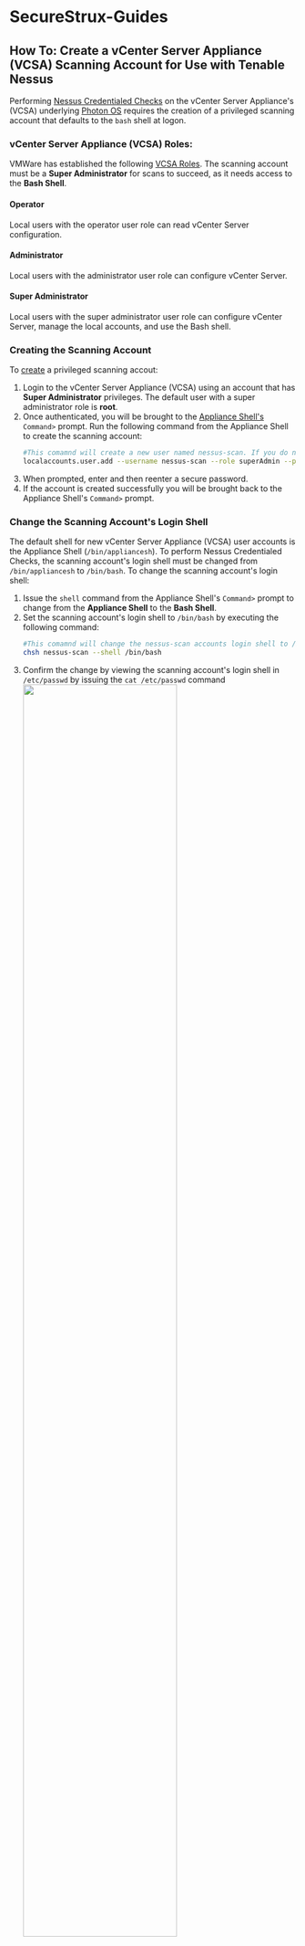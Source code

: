 # SecureStrux-Guides

## How To: Create a vCenter Server Appliance (VCSA) Scanning Account for Use with Tenable Nessus
Performing [Nessus Credentialed Checks](https://docs.tenable.com/nessus/Content/NessusCredentialedChecks.htm) on the vCenter Server Appliance's (VCSA) underlying [Photon OS](https://github.com/vmware/photon) requires the creation of a privileged scanning account that defaults to the `bash` shell at logon.

### vCenter Server Appliance (VCSA) Roles:
VMWare has established the following [VCSA Roles](https://docs.vmware.com/en/VMware-vSphere/7.0/com.vmware.vsphere.vcenter.configuration.doc/GUID-4FE047BA-5B2B-4FAB-8AC9-246ABCD3E2A1.html). The scanning account must be a **Super Administrator** for scans to succeed, as it needs access to the **Bash Shell**.

#### Operator
Local users with the operator user role can read vCenter Server configuration.

#### Administrator
Local users with the administrator user role can configure vCenter Server.

#### Super Administrator
Local users with the super administrator user role can configure vCenter Server, manage the local accounts, and use the Bash shell.

### Creating the Scanning Account
To [create](https://docs.vmware.com/en/VMware-vSphere/7.0/com.vmware.vsphere.vcenter.configuration.doc/GUID-533AE852-A1F9-404E-8AC6-5D9FD65464E5.html) a privileged scanning accout:

1. Login to the vCenter Server Appliance (VCSA) using an account that has **Super Administrator** privileges. The default user with a super administrator role is **root**.
2. Once authenticated, you will be brought to the [Appliance Shell's](https://docs.vmware.com/en/VMware-vSphere/7.0/com.vmware.vsphere.vcenter.configuration.doc/GUID-393D8255-96CF-49C9-9B17-5EC639FA3DED.html) `Command>` prompt. Run the following command from the Appliance Shell to create the scanning account:
    ```Bash
    #This comamnd will create a new user named nessus-scan. If you do not want nessus-scan to be the name of the account, change it before executing the command.
    localaccounts.user.add --username nessus-scan --role superAdmin --password
    ```
3.  When prompted, enter and then reenter a secure password.
5.  If the account is created successfully you will be brought back to the Appliance Shell's `Command>` prompt.

### Change the Scanning Account's Login Shell
The default shell for new vCenter Server Appliance (VCSA) user accounts is the Appliance Shell (`/bin/appliancesh`). To perform Nessus Credentialed Checks, the scanning account's login shell must be changed from `/bin/appliancesh` to `/bin/bash`. To change the scanning account's login shell:

1. Issue the `shell` command from the Appliance Shell's `Command>` prompt to change from the **Appliance Shell** to the **Bash Shell**.
2. Set the scanning account's login shell to `/bin/bash` by executing the following command:
    ```Bash
    #This comamnd will change the nessus-scan accounts login shell to /bin/bash. Change name of the account, if necessary.
    chsh nessus-scan --shell /bin/bash
    ```
3. Confirm the change by viewing the scanning account's login shell in `/etc/passwd` by issuing the `cat /etc/passwd` command
    <img src="https://user-images.githubusercontent.com/86627856/169597316-9bd4ad60-96ca-46bf-b04e-d17e1637ee29.png" width=75% height=75%></br>
